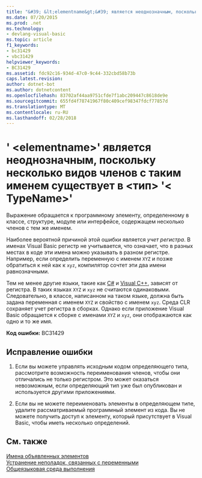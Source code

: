 ```yaml
---
title: "&#39; &lt;elementname&gt;&#39; является неоднозначным, поскольку несколько видов членов с таким именем существует в &lt;тип&gt; &#39;&lt; TypeName&gt;&#39;"
ms.date: 07/20/2015
ms.prod: .net
ms.technology:
- devlang-visual-basic
ms.topic: article
f1_keywords:
- bc31429
- vbc31429
helpviewer_keywords:
- BC31429
ms.assetid: fdc92c16-934d-47c0-9c44-332cbd58b73b
caps.latest.revision: 
author: dotnet-bot
ms.author: dotnetcontent
ms.openlocfilehash: 83702af44aa9751cfde7f1abc209447c8618de9e
ms.sourcegitcommit: 655fd4f78741967f80c409cef98347fdcf77857d
ms.translationtype: MT
ms.contentlocale: ru-RU
ms.lasthandoff: 02/28/2018
---
```

# <a name="39ltelementnamegt39-is-ambiguous-because-multiple-kinds-of-members-with-this-name-exist-in-lttypegt-39lttypenamegt39"></a>&#39; &lt;elementname&gt;&#39; является неоднозначным, поскольку несколько видов членов с таким именем существует в &lt;тип&gt; &#39;&lt; TypeName&gt;&#39;
Выражение обращается к программному элементу, определенному в классе, структуре, модуле или интерфейсе, содержащем несколько членов с тем же именем.  
  
 Наиболее вероятной причиной этой ошибки является *учет регистра*. В именах Visual Basic регистр не учитывается, что означает, что в разных местах в коде эти имена можно указывать в разном регистре. Например, если определить переменную с именем `XYZ` и позже обратиться к ней как к `xyz`, компилятор сочтет эти два имени равнозначными.  
  
 Тем не менее другие языки, такие как [C#](../../csharp/index.md) и [Visual C++](/cpp/index), зависят от регистра. В таких языках `XYZ` и `xyz` не считаются одинаковыми. Следовательно, в классе, написанном на таком языке, должна быть задана переменная с именем `XYZ` и свойство с именем `xyz`. Среда CLR сохраняет учет регистра в сборках. Однако если приложение Visual Basic обращается к сборке с именами `XYZ` и `xyz`, они отображаются как одно и то же имя.  
  
 **Код ошибки:** BC31429  
  
## <a name="to-correct-this-error"></a>Исправление ошибки  
  
1.  Если вы можете управлять исходным кодом определяющего типа, рассмотрите возможность переименования членов, чтобы они отличались не только регистром. Это может оказаться невозможным, если определяющий тип уже был опубликован и используется другими приложениями.  
  
2.  Если вы не можете переименовать элементы в определяющем типе, удалите рассматриваемый программный элемент из кода. Вы не можете получить доступ к элементу, который присутствует в Visual Basic, чтобы иметь несколько определений.  
  
## <a name="see-also"></a>См. также  
 [Имена объявленных элементов](../../visual-basic/programming-guide/language-features/declared-elements/declared-element-names.md)  
 [Устранение неполадок, связанных с переменными](../../visual-basic/programming-guide/language-features/variables/troubleshooting-variables.md)  
 [Общеязыковая среда выполнения](../../standard/clr.md)

